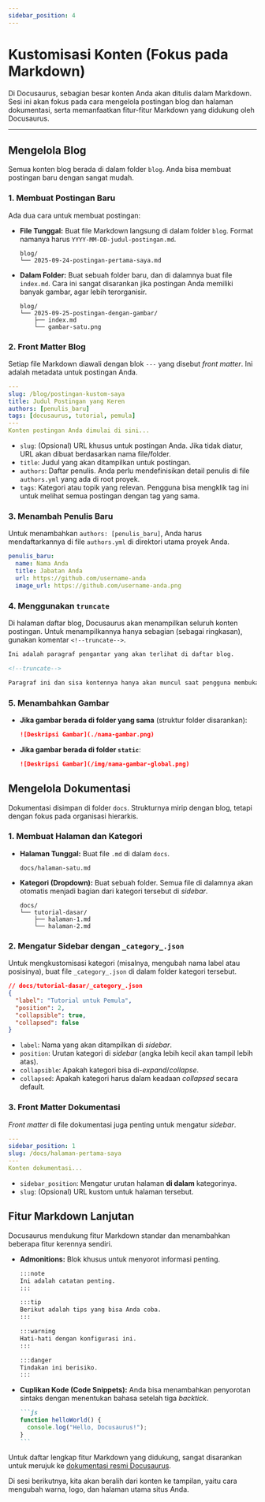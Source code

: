 ```yaml
---
sidebar_position: 4
---
```


# Kustomisasi Konten (Fokus pada Markdown)

Di Docusaurus, sebagian besar konten Anda akan ditulis dalam Markdown. Sesi ini akan fokus pada cara mengelola postingan blog dan halaman dokumentasi, serta memanfaatkan fitur-fitur Markdown yang didukung oleh Docusaurus.

---

## Mengelola Blog

Semua konten blog berada di dalam folder `blog`. Anda bisa membuat postingan baru dengan sangat mudah.

### 1. Membuat Postingan Baru

Ada dua cara untuk membuat postingan:

- **File Tunggal:** Buat file Markdown langsung di dalam folder `blog`. Format namanya harus `YYYY-MM-DD-judul-postingan.md`.

  ```
  blog/
  └── 2025-09-24-postingan-pertama-saya.md
  ```

- **Dalam Folder:** Buat sebuah folder baru, dan di dalamnya buat file `index.md`. Cara ini sangat disarankan jika postingan Anda memiliki banyak gambar, agar lebih terorganisir.
  ```
  blog/
  └── 2025-09-25-postingan-dengan-gambar/
      ├── index.md
      └── gambar-satu.png
  ```

### 2. Front Matter Blog

Setiap file Markdown diawali dengan blok `---` yang disebut _front matter_. Ini adalah metadata untuk postingan Anda.

```yaml
---
slug: /blog/postingan-kustom-saya
title: Judul Postingan yang Keren
authors: [penulis_baru]
tags: [docusaurus, tutorial, pemula]
---
Konten postingan Anda dimulai di sini...
```

- `slug`: (Opsional) URL khusus untuk postingan Anda. Jika tidak diatur, URL akan dibuat berdasarkan nama file/folder.
- `title`: Judul yang akan ditampilkan untuk postingan.
- `authors`: Daftar penulis. Anda perlu mendefinisikan detail penulis di file `authors.yml` yang ada di root proyek.
- `tags`: Kategori atau topik yang relevan. Pengguna bisa mengklik tag ini untuk melihat semua postingan dengan tag yang sama.

### 3. Menambah Penulis Baru

Untuk menambahkan `authors: [penulis_baru]`, Anda harus mendaftarkannya di file `authors.yml` di direktori utama proyek Anda.

```yaml title="authors.yml"
penulis_baru:
  name: Nama Anda
  title: Jabatan Anda
  url: https://github.com/username-anda
  image_url: https://github.com/username-anda.png
```

### 4. Menggunakan `truncate`

Di halaman daftar blog, Docusaurus akan menampilkan seluruh konten postingan. Untuk menampilkannya hanya sebagian (sebagai ringkasan), gunakan komentar `<!--truncate-->`.

```markdown {3}
Ini adalah paragraf pengantar yang akan terlihat di daftar blog.

<!--truncate-->

Paragraf ini dan sisa kontennya hanya akan muncul saat pengguna membuka halaman detail postingan.
```

### 5. Menambahkan Gambar

- **Jika gambar berada di folder yang sama** (struktur folder disarankan):
  ```markdown
  ![Deskripsi Gambar](./nama-gambar.png)
  ```
- **Jika gambar berada di folder `static`**:
  ```markdown
  ![Deskripsi Gambar](/img/nama-gambar-global.png)
  ```

## Mengelola Dokumentasi

Dokumentasi disimpan di folder `docs`. Strukturnya mirip dengan blog, tetapi dengan fokus pada organisasi hierarkis.

### 1. Membuat Halaman dan Kategori

- **Halaman Tunggal:** Buat file `.md` di dalam `docs`.
  ```
  docs/halaman-satu.md
  ```
- **Kategori (Dropdown):** Buat sebuah folder. Semua file di dalamnya akan otomatis menjadi bagian dari kategori tersebut di _sidebar_.
  ```
  docs/
  └── tutorial-dasar/
      ├── halaman-1.md
      └── halaman-2.md
  ```

### 2. Mengatur Sidebar dengan `_category_.json`

Untuk mengkustomisasi kategori (misalnya, mengubah nama label atau posisinya), buat file `_category_.json` di dalam folder kategori tersebut.

```json
// docs/tutorial-dasar/_category_.json
{
  "label": "Tutorial untuk Pemula",
  "position": 2,
  "collapsible": true,
  "collapsed": false
}
```

- `label`: Nama yang akan ditampilkan di _sidebar_.
- `position`: Urutan kategori di _sidebar_ (angka lebih kecil akan tampil lebih atas).
- `collapsible`: Apakah kategori bisa di-_expand_/_collapse_.
- `collapsed`: Apakah kategori harus dalam keadaan _collapsed_ secara default.

### 3. Front Matter Dokumentasi

_Front matter_ di file dokumentasi juga penting untuk mengatur _sidebar_.

```yaml
---
sidebar_position: 1
slug: /docs/halaman-pertama-saya
---
Konten dokumentasi...
```

- `sidebar_position`: Mengatur urutan halaman **di dalam** kategorinya.
- `slug`: (Opsional) URL kustom untuk halaman tersebut.

## Fitur Markdown Lanjutan

Docusaurus mendukung fitur Markdown standar dan menambahkan beberapa fitur kerennya sendiri.

- **Admonitions:** Blok khusus untuk menyorot informasi penting.

  ```markdown
  :::note
  Ini adalah catatan penting.
  :::

  :::tip
  Berikut adalah tips yang bisa Anda coba.
  :::

  :::warning
  Hati-hati dengan konfigurasi ini.
  :::

  :::danger
  Tindakan ini berisiko.
  :::
  ```

- **Cuplikan Kode (Code Snippets):** Anda bisa menambahkan penyorotan sintaks dengan menentukan bahasa setelah tiga _backtick_.
  ````markdown
  ```js
  function helloWorld() {
    console.log("Hello, Docusaurus!");
  }
  ```
  ````

Untuk daftar lengkap fitur Markdown yang didukung, sangat disarankan untuk merujuk ke [dokumentasi resmi Docusaurus](https://docusaurus.io/docs/markdown-features).

Di sesi berikutnya, kita akan beralih dari konten ke tampilan, yaitu cara mengubah warna, logo, dan halaman utama situs Anda.
